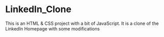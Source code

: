 # LinkedIn_Clone
This is an HTML & CSS project with a bit of JavaScript. It is a clone of the LinkedIn Homepage with some modifications
